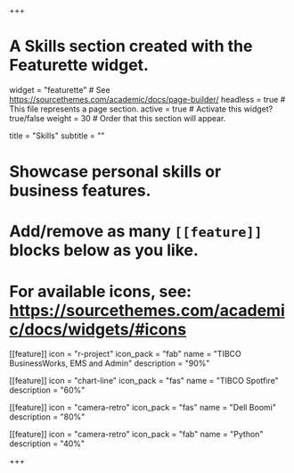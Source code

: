 +++
# A Skills section created with the Featurette widget.
widget = "featurette"  # See https://sourcethemes.com/academic/docs/page-builder/
headless = true  # This file represents a page section.
active = true  # Activate this widget? true/false
weight = 30  # Order that this section will appear.

title = "Skills"
subtitle = ""

# Showcase personal skills or business features.
# 
# Add/remove as many `[[feature]]` blocks below as you like.
# 
# For available icons, see: https://sourcethemes.com/academic/docs/widgets/#icons

[[feature]]
  icon = "r-project"
  icon_pack = "fab"
  name = "TIBCO BusinessWorks, EMS and Admin"
  description = "90%"

[[feature]]
  icon = "chart-line"
  icon_pack = "fas"
  name = "TIBCO Spotfire"
  description = "60%"  

[[feature]]
  icon = "camera-retro"
  icon_pack = "fas"
  name = "Dell Boomi"
  description = "80%"

[[feature]]
  icon = "camera-retro"
  icon_pack = "fab"
  name = "Python"
  description = "40%"

+++

